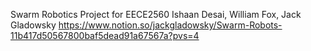 Swarm Robotics Project for EECE2560
Ishaan Desai, William Fox, Jack Gladowsky
https://www.notion.so/jackgladowsky/Swarm-Robots-11b417d50567800baf5dead91a67567a?pvs=4
